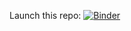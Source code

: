 Launch this repo: [![Binder](https://mybinder.org/badge_logo.svg)](https://mybinder.org/v2/gh/Leslie-C/binder-test/HEAD?urlpath=rstudio)